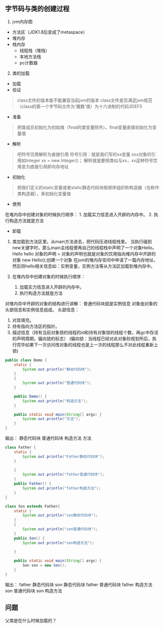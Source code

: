 ## 字节码与类的创建过程

1. jvm内存图

+ 方法区（JDK1.8后变成了metaspace）
+ 堆内存
+ 栈内存
    - 线程栈（堆栈）
    - 本地方法栈
    - pc计数器
    
2. 类的加载

+ 加载
+ 验证

> class文件的版本能不能兼容当前jvm的版本
class文件是否满足jvm规范（class的第一个字节码文件为'魔数'值）为十六进制的代码3DEF5

+ 准备

> 把类成员初始化为初始值（final的类变量除外）。final变量直接初始化为变量值
+ 解析

> 吧符号饮用解析为直接引用
> 符号引用：就是我们写的xx变量 xxx对象的引用如Integer xx = new Integer()；
解析就是要把类似与xx，xx这种符号饮用变为直接引用即内存地址
+ 初始化

> 把我们定义的static变量或者static静态代码块按顺序组织称<clinit>构造器（也称作类构造器），来初始化变量值
+ 使用

 在堆内存中创建对象的时候执行顺序：
    1. 加载实力信息进入开辟的内存中。
    2. 执行构造方法就是<init>方法

+ 卸载

1. 类加载到方法区里。从main方法进去，把代码压进线程栈里。
当执行碰到new关键字时，那么main主线程便再自己的线程栈中声明了一个对象Hello。
Hello hello 对象的声明 = 对象的声明也就是对象的饮用指向堆内存中开辟的对象
new Hello();创建一个对象
在jvm的堆内存空间中申请了一篇内存地址，然后将hello相关信息如：实例变量，实例方法等从方法区加载到堆内存中。

2. 在堆内存中创建对象的时候执行顺序：
    1. 加载实力信息进入开辟的内存中。
    2. 执行构造方法就是<init>方法
    
对堆内存中开辟的对象的结构进行讲解：
普通代码块就是实例信息
对象由对象的头部信息和实例信息组成。
头部信息：
1. 对其填充。
2. 持有指向方法区的指针。
3. 描述信息（持有当前对象锁的线程的id和持有对象锁的线程个数，再gc中存活的声明周期，偏向锁的标志）
(偏向锁：当线程已经对此对象砂规划所后，执行完毕如果下一次访问改对象的线程也是上一次的线程那么不对此线程重新上锁)

```java
public class Demo {
    static {
        System.out.println("静态代码块");
    }
    {
        System.out.println("普通代码块");
    }

    public Demo() {
        System.out.println("构造方法");
    }

    public static void main(String[] args) {
        System.out.println("方法");
    }
}
```
输出：
静态代码块
普通代码块
构造方法
方法

```java
class Father {
    static {
        System.out.println("Father静态代码块");
    }

    {
        System.out.println("father普通代码块");
    }
    public Father() {
        System.out.println("father构造方法");
    }
}

class Son extends Father{
    static {
        System.out.println("son静态代码块");
    }
    {
        System.out.println("son普通代码块");
    }
    public Son() {
        System.out.println("son构造方法"); 
        
    }

    public static void main(String[] args) {
        Son son = new Son();
    }
}
```
输出：
father 静态代码块
son 静态代码块
father 普通代码块
father 构造方法
son 普通代码块
son 构造方法

## 问题
父类是在什么时候加载的？


